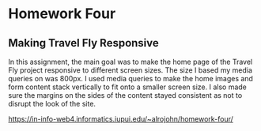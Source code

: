 # Homework Four
## Making Travel Fly Responsive
In this assignment, the main goal was to make the home page of the Travel Fly project responsive to different screen sizes. The size I based my media queries on was 800px. I used media queries to make the home images and form content stack vertically to fit onto a smaller screen size. I also made sure the margins on the sides of the content stayed consistent as not to disrupt the look of the site.

https://in-info-web4.informatics.iupui.edu/~alrojohn/homework-four/
